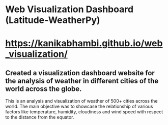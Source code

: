 
# Web Visualization Dashboard (Latitude-WeatherPy)

# https://kanikabhambi.github.io/web_visualization/

## Created a visualization dashboard website for the analysis of weather in different cities of the world across the globe.

This is an analysis and visualization of weather of 500+ cities across the world. The main objective was to showcase the relationship of various factors like temperature, humidity, cloudiness and wind speed with respect to the distance from the equator. 
